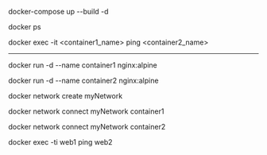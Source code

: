 docker-compose up --build -d


docker ps


docker exec -it <container1_name> ping <container2_name>

-----------------------------------------------------------

docker run -d --name container1 nginx:alpine


docker run -d --name container2 nginx:alpine

docker network create myNetwork

docker network connect myNetwork container1


docker network connect myNetwork container2

docker exec -ti web1 ping web2
